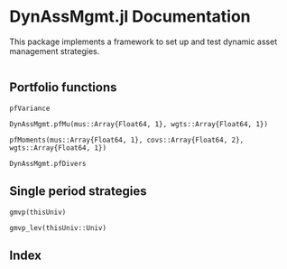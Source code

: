 # DynAssMgmt.jl Documentation

This package implements a framework to set up and test dynamic asset
management strategies.

```@contents
```

## Portfolio functions

```@docs
pfVariance
```

```@docs
DynAssMgmt.pfMu(mus::Array{Float64, 1}, wgts::Array{Float64, 1})
```

```@docs
pfMoments(mus::Array{Float64, 1}, covs::Array{Float64, 2}, wgts::Array{Float64, 1})
```


```@docs
DynAssMgmt.pfDivers
```

## Single period strategies

```@docs
gmvp(thisUniv)
```

```@docs
gmvp_lev(thisUniv::Univ)
```

## Index

```@index
```
